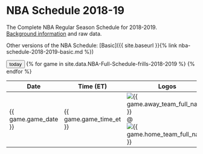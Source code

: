 # NBA Schedule 2018-19
The Complete NBA Regular Season Schedule for 2018-2019.<br />
[Background information](background) and raw data.

Other versions of the NBA Schedule:
[Basic]({{ site.baseurl }}{% link nba-schedule-2018-2019-basic.md %})

<input type="button" value="today" id="TodayButton" />

<table>
  <thead>
    <tr>
      <th class="game_date_header">Date</th>
      <th class="game_time_et_header">Time (ET)</th>
      <th class="logos_header">Logos</th>
      <th class="away_team_header">Away</th>
      <th class="home_team_header">Home</th>
    </tr>
  </thead>
{% for game in site.data.NBA-Full-Schedule-frills-2018-2019 %}
  <tr class="{{ game.game_date }} g{{ game.game_number_this_day }}">
    <td class="game_date g{{ game.game_number_this_day }}">{{ game.game_date }}</td>
    <td class="game_time_et g{{ game.game_number_this_day_and_time }}">{{ game.game_time_et }}</td>
    <td class="logos">
      <img src="https://a.espncdn.com/combiner/i?img=/i/teamlogos/nba/500/scoreboard/{{ game.away_team_espn_abbr }}.png&w=100&h=100" title="{{ game.away_team_full_name }}">
      @
      <img src="https://a.espncdn.com/combiner/i?img=/i/teamlogos/nba/500/scoreboard/{{ game.home_team_espn_abbr }}.png&w=100&h=100" title="{{ game.home_team_full_name }}">
    </td>
    <td class="away_team">{{ game.away_team }}</td>
    <td class="home_team">{{ game.home_team }}</td>
  </tr>
{% endfor %}
</table>

<script>
$(document).ready(function(){
  $("#TodayButton").click(function () {
    var w = $(window);
    var d = new Date();
    var selectorString = 'tr.' + d.getFullYear() + '-' + ("0" + (d.getMonth() + 1)).slice(-2) + '-' + ("0" + d.getDate()).slice(-2);
    var row = $('table').find(selectorString).first();

    if (row.length){
        $('html,body').animate({scrollTop: row.offset().top - (w.height()/4)}, 1000 );
    }
  })
});
</script>

